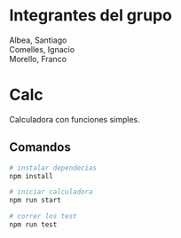 # Integrantes del grupo
Albea, Santiago  
Comelles, Ignacio  
Morello, Franco  

# Calc

Calculadora con funciones simples.

## Comandos

```bash
# instalar dependecias
npm install

# iniciar calculadora
npm run start

# correr los test
npm run test
```
